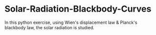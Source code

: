 # Solar-Radiation-Blackbody-Curves
In this python exercise, using Wien's displacement law &amp; Planck's blackbody law, the solar radiation is studied.
